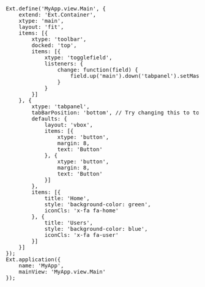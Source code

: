 <pre class="runnable modern">
Ext.define('MyApp.view.Main', {
    extend: 'Ext.Container',
    xtype: 'main',
    layout: 'fit',
    items: [{
        xtype: 'toolbar',
        docked: 'top',
        items: [{
            xtype: 'togglefield',
            listeners: {
                change: function(field) {
                    field.up('main').down('tabpanel').setMasked(field.getValue());
                }
            }
        }]
    }, {
        xtype: 'tabpanel',
        tabBarPosition: 'bottom', // Try changing this to top
        defaults: {
            layout: 'vbox',
            items: [{
                xtype: 'button',
                margin: 8,
                text: 'Button'
            }, {
                xtype: 'button',
                margin: 8,
                text: 'Button'
            }]
        },
        items: [{
            title: 'Home',
            style: 'background-color: green',
            iconCls: 'x-fa fa-home'
        }, {
            title: 'Users',
            style: 'background-color: blue',
            iconCls: 'x-fa fa-user'
        }]
    }]
});
Ext.application({
    name: 'MyApp',
    mainView: 'MyApp.view.Main'
});
</pre>

